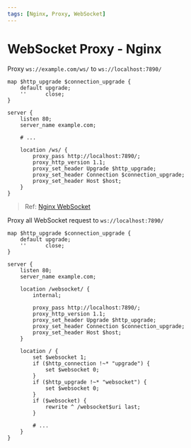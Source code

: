 ```yaml
---
tags: [Nginx, Proxy, WebSocket]
---
```


# WebSocket Proxy - Nginx

Proxy `ws://example.com/ws/` to `ws://localhost:7890/`

```nginx
map $http_upgrade $connection_upgrade {
    default upgrade;
    ''      close;
}

server {
    listen 80;
    server_name example.com;

    # ...

    location /ws/ {
        proxy_pass http://localhost:7890/;
        proxy_http_version 1.1;
        proxy_set_header Upgrade $http_upgrade;
        proxy_set_header Connection $connection_upgrade;
        proxy_set_header Host $host;
    }
}
```

> Ref: [Nginx WebSocket](https://www.nginx.com/blog/websocket-nginx/)

Proxy all WebSocket request to `ws://localhost:7890/`

```nginx
map $http_upgrade $connection_upgrade {
    default upgrade;
    ''      close;
}

server {
    listen 80;
    server_name example.com;

    location /websocket/ {
        internal;

        proxy_pass http://localhost:7890/;
        proxy_http_version 1.1;
        proxy_set_header Upgrade $http_upgrade;
        proxy_set_header Connection $connection_upgrade;
        proxy_set_header Host $host;
    }

    location / {
        set $websocket 1;
        if ($http_connection !~* "upgrade") {
            set $websocket 0;
        }
        if ($http_upgrade !~* "websocket") {
            set $websocket 0;
        }
        if ($websocket) {
            rewrite ^ /websocket$uri last;
        }

        # ...
    }
}
```
